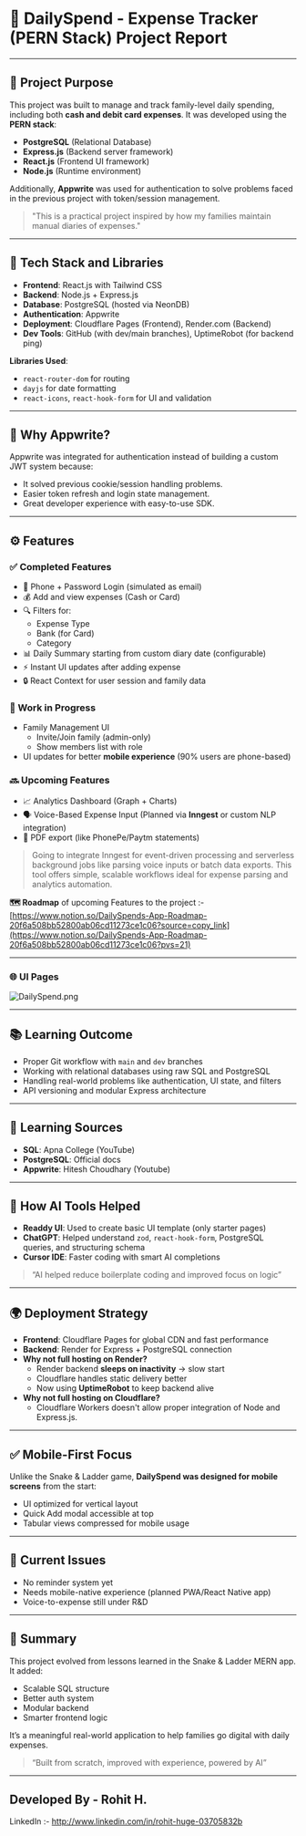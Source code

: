 # 💸 DailySpend - Expense Tracker (PERN Stack) Project Report

---

## 📌 Project Purpose

This project was built to manage and track family-level daily spending, including both **cash and debit card expenses**. It was developed using the **PERN stack**:

- **PostgreSQL** (Relational Database)
- **Express.js** (Backend server framework)
- **React.js** (Frontend UI framework)
- **Node.js** (Runtime environment)

Additionally, **Appwrite** was used for authentication to solve problems faced in the previous project with token/session management.

> "This is a practical project inspired by how my families maintain manual diaries of expenses."
> 

---

## 🧠 Tech Stack and Libraries

- **Frontend**: React.js with Tailwind CSS
- **Backend**: Node.js + Express.js
- **Database**: PostgreSQL (hosted via NeonDB)
- **Authentication**: Appwrite
- **Deployment**: Cloudflare Pages (Frontend), Render.com (Backend)
- **Dev Tools**: GitHub (with dev/main branches), UptimeRobot (for backend ping)

**Libraries Used**:

- `react-router-dom` for routing
- `dayjs` for date formatting
- `react-icons`, `react-hook-form` for UI and validation

---

## 🔐 Why Appwrite?

Appwrite was integrated for authentication instead of building a custom JWT system because:

- It solved previous cookie/session handling problems.
- Easier token refresh and login state management.
- Great developer experience with easy-to-use SDK.

---

## ⚙️ Features

### ✅ Completed Features

- 🔐 Phone + Password Login (simulated as email)
- 💰 Add and view expenses (Cash or Card)
- 🔍 Filters for:
    - Expense Type
    - Bank (for Card)
    - Category
- 📊 Daily Summary starting from custom diary date (configurable)
- ⚡ Instant UI updates after adding expense
- 🔒 React Context for user session and family data

### 🚧 Work in Progress

- Family Management UI
    - Invite/Join family (admin-only)
    - Show members list with role
- UI updates for better **mobile experience** (90% users are phone-based)

### 🔜 Upcoming Features

- 📈 Analytics Dashboard (Graph + Charts)
- 🗣️ Voice-Based Expense Input (Planned via **Inngest** or custom NLP integration)
- 📄 PDF export (like PhonePe/Paytm statements)

> Going to integrate Inngest for event-driven processing and serverless background jobs like parsing voice inputs or batch data exports. This tool offers simple, scalable workflows ideal for expense parsing and analytics automation.
> 

**🗺️ Roadmap** of upcoming Features to the project :- [https://www.notion.so/DailySpends-App-Roadmap-20f6a508bb52800ab06cd11273ce1c06?source=copy_link](https://www.notion.so/DailySpends-App-Roadmap-20f6a508bb52800ab06cd11273ce1c06?pvs=21)

---

### 🌐 UI Pages

![DailySpend.png](%F0%9F%92%B8%20DailySpend%20-%20Expense%20Tracker%20(PERN%20Stack)%20Projec%202116a508bb528002b838ddf416ac6ff6/DailySpend.png)

---

## 📚 Learning Outcome

- Proper Git workflow with `main` and `dev` branches
- Working with relational databases using raw SQL and PostgreSQL
- Handling real-world problems like authentication, UI state, and filters
- API versioning and modular Express architecture

---

## 📖 Learning Sources

- **SQL**: Apna College (YouTube)
- **PostgreSQL**: Official docs
- **Appwrite**: Hitesh Choudhary (Youtube)

---

## 🧠 How AI Tools Helped

- **Readdy UI**: Used to create basic UI template (only starter pages)
- **ChatGPT**: Helped understand `zod`, `react-hook-form`, PostgreSQL queries, and structuring schema
- **Cursor IDE**: Faster coding with smart AI completions

> “AI helped reduce boilerplate coding and improved focus on logic”
> 

---

## 🌍 Deployment Strategy

- **Frontend**: Cloudflare Pages for global CDN and fast performance
- **Backend**: Render for Express + PostgreSQL connection
- **Why not full hosting on Render?**
    - Render backend **sleeps on inactivity** → slow start
    - Cloudflare handles static delivery better
    - Now using **UptimeRobot** to keep backend alive
- **Why not full hosting on Cloudflare?**
    - Cloudflare Workers doesn't allow proper integration of Node and Express.js.

---

## ✅ Mobile-First Focus

Unlike the Snake & Ladder game, **DailySpend was designed for mobile screens** from the start:

- UI optimized for vertical layout
- Quick Add modal accessible at top
- Tabular views compressed for mobile usage

---

## 🚫 Current Issues

- No reminder system yet
- Needs mobile-native experience (planned PWA/React Native app)
- Voice-to-expense still under R&D

---

## 📎 Summary

This project evolved from lessons learned in the Snake & Ladder MERN app. It added:

- Scalable SQL structure
- Better auth system
- Modular backend
- Smarter frontend logic

It’s a meaningful real-world application to help families go digital with daily expenses.

> “Built from scratch, improved with experience, powered by AI”
> 

---

## **Developed By - Rohit H.**

LinkedIn :- http://www.linkedin.com/in/rohit-huge-03705832b